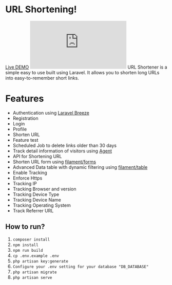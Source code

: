 # URL Shortening!

[Live DEMO](https://ur.onlihop.com)
![enter image description here](https://fv9-3.failiem.lv/thumb_show.php?i=hyy8u6pa7&view)
URL Shortener is a simple easy to use built using Laravel. It allows you to shorten long URLs into easy-to-remember short links.

# Features

-   Authentication using [Laravel Breeze](https://laravel.com/docs/9.x/starter-kits#laravel-breeze)
-   Registration
-   Login
-   Profile
-   Shorten URL
-   Feature test
-   Scheduled Job to delete links older than 30 days
-   Track detail information of visitors using [Agent](https://github.com/jenssegers/agent)
-   API for Shortening URL
-   Shorten URL form using [filament/forms](https://filamentphp.com/docs/2.x/forms)
-   Advanced Data table with dynamic filtering using [filament/table](https://filamentphp.com/docs/2.x/tables/installation)
-   Enable Tracking
-   Enforce Https
-   Tracking IP
-   Tracking Browser and version
-   Tracking Device Type
-   Tracking Device Name
-   Tracking Operating System
-   Track Referrer URL

## How to run?

1.  `composer install`
2.  `npm install`
3.  `npm run build`
4.  `cp .env.example .env`
5.  `php artisan key:generate`
6.  `Configure your .env setting for your database "DB_DATABASE"`
7.  `php artisan migrate`
8.  `php artisan serve`
